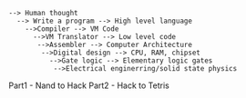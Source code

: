     --> Human thought
      --> Write a program --> High level language
        -->Compiler --> VM Code
          -->VM Translator --> Low level code
           -->Assembler --> Computer Architecture
            -->Digital design --> CPU, RAM, chipset
              -->Gate logic --> Elementary logic gates
               -->Electrical enginerring/solid state physics



Part1 - Nand to Hack 
Part2 - Hack to Tetris  

